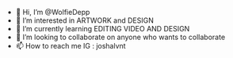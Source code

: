 - 👋 Hi, I’m @WolfieDepp
- 👀 I’m interested in ARTWORK and DESIGN
- 🌱 I’m currently learning EDITING VIDEO AND DESIGN
- 💞️ I’m looking to collaborate on anyone who wants to collaborate
- 📫 How to reach me IG : joshalvnt

<!---
WolfieDepp/WolfieDepp is a ✨ special ✨ repository because its `README.md` (this file) appears on your GitHub profile.
You can click the Preview link to take a look at your changes.
--->
